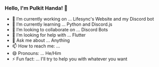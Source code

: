 ### Hello, I'm Pulkit Handa! 👋

- 🔭 I’m currently working on ... Lifesync's Website and my Discord bot
- 🌱 I’m currently learning ... Python and Discord.js
- 🏃‍ I’m looking to collaborate on ... Discord Bots
- 🤔 I’m looking for help with ... Flutter
- 💬 Ask me about ... Anything 
- 📫 How to reach me: ... 
- 😄 Pronouns: ... He/Him
- ⚡ Fun fact: ... I'll try to help you with whatever you want

